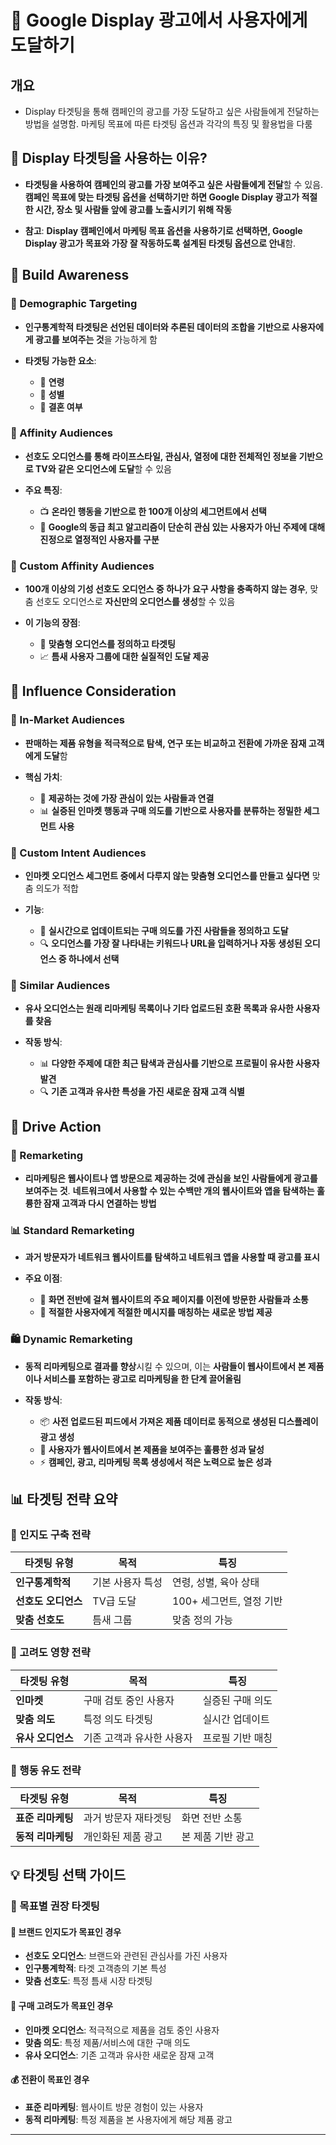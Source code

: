 # 🎯 Google Display 광고에서 사용자에게 도달하기

## 개요
- Display 타겟팅을 통해 캠페인의 광고를 가장 도달하고 싶은 사람들에게 전달하는 방법을 설명함. 마케팅 목표에 따른 타겟팅 옵션과 각각의 특징 및 활용법을 다룸

## 🤔 Display 타겟팅을 사용하는 이유?

- **타겟팅을 사용하여 캠페인의 광고를 가장 보여주고 싶은 사람들에게 전달**할 수 있음. **캠페인 목표에 맞는 타겟팅 옵션을 선택하기만 하면 Google Display 광고가 적절한 시간, 장소 및 사람들 앞에 광고를 노출시키기 위해 작동**

- **참고**: **Display 캠페인에서 마케팅 목표 옵션을 사용하기로 선택하면, Google Display 광고가 목표와 가장 잘 작동하도록 설계된 타겟팅 옵션으로 안내**함.

## 🧠 Build Awareness

### 👥 Demographic Targeting

- **인구통계학적 타겟팅은 선언된 데이터와 추론된 데이터의 조합을 기반으로 사용자에게 광고를 보여주는 것**을 가능하게 함

- **타겟팅 가능한 요소**:
    - 📅 **연령**
    - 👫 **성별** 
    - 👶 **결혼 여부**

### 💖 Affinity Audiences

- **선호도 오디언스를 통해 라이프스타일, 관심사, 열정에 대한 전체적인 정보을 기반으로 TV와 같은 오디언스에 도달**할 수 있음

- **주요 특징**:
    - 📺 **온라인 행동을 기반으로 한 100개 이상의 세그먼트에서 선택**
    - 🎯 **Google의 동급 최고 알고리즘이 단순히 관심 있는 사용자가 아닌 주제에 대해 진정으로 열정적인 사용자를 구분**

### 🎨 Custom Affinity Audiences

- **100개 이상의 기성 선호도 오디언스 중 하나가 요구 사항을 충족하지 않는 경우**, 맞춤 선호도 오디언스로 **자신만의 오디언스를 생성**할 수 있음

- **이 기능의 장점**:
    - 🎯 **맞춤형 오디언스를 정의하고 타겟팅**
    - 📈 **틈새 사용자 그룹에 대한 실질적인 도달 제공**

## 🤔 Influence Consideration

### 🛒 In-Market Audiences

- **판매하는 제품 유형을 적극적으로 탐색, 연구 또는 비교하고 전환에 가까운 잠재 고객에게 도달**함

- **핵심 가치**:
    - 🎯 **제공하는 것에 가장 관심이 있는 사람들과 연결**
    - 📊 **실증된 인마켓 행동과 구매 의도를 기반으로 사용자를 분류하는 정밀한 세그먼트 사용**

### 🎯 Custom Intent Audiences

- **인마켓 오디언스 세그먼트 중에서 다루지 않는 맞춤형 오디언스를 만들고 싶다면** 맞춤 의도가 적합

- **기능**:
    - 🔄 **실시간으로 업데이트되는 구매 의도를 가진 사람들을 정의하고 도달**
    - 🔍 **오디언스를 가장 잘 나타내는 키워드나 URL을 입력하거나 자동 생성된 오디언스 중 하나에서 선택**

### 👯 Similar Audiences

- **유사 오디언스는 원래 리마케팅 목록이나 기타 업로드된 호환 목록과 유사한 사용자를 찾음**

- **작동 방식**:
    - 📊 **다양한 주제에 대한 최근 탐색과 관심사를 기반으로 프로필이 유사한 사용자 발견**
    - 🔍 **기존 고객과 유사한 특성을 가진 새로운 잠재 고객 식별**

## 🎯 Drive Action

### 🔄 Remarketing

- **리마케팅은 웹사이트나 앱 방문으로 제공하는 것에 관심을 보인 사람들에게 광고를 보여주는 것**. **네트워크에서 사용할 수 있는 수백만 개의 웹사이트와 앱을 탐색하는 훌륭한 잠재 고객과 다시 연결하는 방법**

### 📊 Standard Remarketing

- **과거 방문자가 네트워크 웹사이트를 탐색하고 네트워크 앱을 사용할 때 광고를 표시**

- **주요 이점**:
    - 📱 **화면 전반에 걸쳐 웹사이트의 주요 페이지를 이전에 방문한 사람들과 소통**
    - 🎯 **적절한 사용자에게 적절한 메시지를 매칭하는 새로운 방법 제공**

### 🛍️ Dynamic Remarketing

- **동적 리마케팅으로 결과를 향상**시킬 수 있으며, 이는 **사람들이 웹사이트에서 본 제품이나 서비스를 포함하는 광고로 리마케팅을 한 단계 끌어올림**

- **작동 방식**:
    - 📦 **사전 업로드된 피드에서 가져온 제품 데이터로 동적으로 생성된 디스플레이 광고 생성**
    - 🎯 **사용자가 웹사이트에서 본 제품을 보여주는 훌륭한 성과 달성**
    - ⚡ **캠페인, 광고, 리마케팅 목록 생성에서 적은 노력으로 높은 성과**

## 📊 타겟팅 전략 요약

### 🧠 인지도 구축 전략
| 타겟팅 유형 | 목적 | 특징 |
|---|---|---|
| **인구통계학적** | 기본 사용자 특성 | 연령, 성별, 육아 상태 |
| **선호도 오디언스** | TV급 도달 | 100+ 세그먼트, 열정 기반 |
| **맞춤 선호도** | 틈새 그룹 | 맞춤 정의 가능 |

### 🤔 고려도 영향 전략
| 타겟팅 유형 | 목적 | 특징 |
|---|---|---|
| **인마켓** | 구매 검토 중인 사용자 | 실증된 구매 의도 |
| **맞춤 의도** | 특정 의도 타겟팅 | 실시간 업데이트 |
| **유사 오디언스** | 기존 고객과 유사한 사용자 | 프로필 기반 매칭 |

### 🎯 행동 유도 전략
| 타겟팅 유형 | 목적 | 특징 |
|---|---|---|
| **표준 리마케팅** | 과거 방문자 재타겟팅 | 화면 전반 소통 |
| **동적 리마케팅** | 개인화된 제품 광고 | 본 제품 기반 광고 |

## 💡 타겟팅 선택 가이드

### 🎯 목표별 권장 타겟팅

#### 📢 브랜드 인지도가 목표인 경우
- **선호도 오디언스**: 브랜드와 관련된 관심사를 가진 사용자
- **인구통계학적**: 타겟 고객층의 기본 특성
- **맞춤 선호도**: 특정 틈새 시장 타겟팅

#### 🛒 구매 고려도가 목표인 경우  
- **인마켓 오디언스**: 적극적으로 제품을 검토 중인 사용자
- **맞춤 의도**: 특정 제품/서비스에 대한 구매 의도
- **유사 오디언스**: 기존 고객과 유사한 새로운 잠재 고객

#### 💰 전환이 목표인 경우
- **표준 리마케팅**: 웹사이트 방문 경험이 있는 사용자
- **동적 리마케팅**: 특정 제품을 본 사용자에게 해당 제품 광고

---
